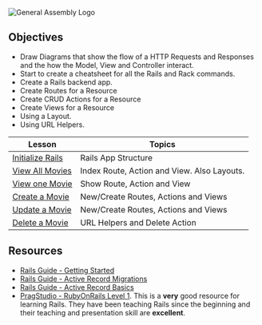 ![General Assembly Logo](http://i.imgur.com/ke8USTq.png)

## Objectives
* Draw Diagrams that show the flow of a HTTP Requests and Responses and the how the Model, View and Controller interact.
* Start to create a cheatsheet for all the Rails and Rack commands. 
* Create a Rails backend app.
* Create Routes for a Resource
* Create CRUD Actions for a Resource
* Create Views for a Resource
* Using a Layout.
* Using URL Helpers.

Lesson        | Topics
------------- | -------------
[Initialize Rails](./InitRails.md) | Rails App Structure
[View All Movies](./ControllerIndex.md) | Index Route, Action and View. Also Layouts.
[View one Movie](./ControllerShow.md) | Show Route, Action and View
[Create a Movie](./ControllerCreate.md) | New/Create Routes, Actions and Views
[Update a Movie](./ControllerUpdate.md) | New/Create Routes, Actions and Views
[Delete a Movie](./ControllerDelete.md) | URL Helpers and Delete Action

## Resources

* [Rails Guide - Getting Started](http://guides.rubyonrails.org/getting_started.html)
* [Rails Guide - Active Record Migrations](http://guides.rubyonrails.org/active_record_migrations.html)
* [Rails Guide - Active Record Basics](http://guides.rubyonrails.org/active_record_basics.html)
* [PragStudio - RubyOnRails Level 1](https://pragmaticstudio.com/rails). This is a **very** good resource for learning Rails. They have been teaching Rails since the beginning and their teaching and presentation skill are **excellent**.



